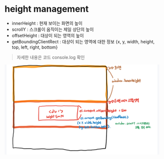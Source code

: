 # height management

- innerHeight : 현재 보이는 화면의 높이
- scrollY : 스크롤이 움직이는 제일 상단의 높이
- offsetHeight : 대상이 되는 영역의 높이
- getBoundingClientRect : 대상이 되는 영역에 대한 정보 {x, y, width, height, top, left, right, bottom}

> 자세한 내용은 코드 console.log 확인

![Height Image](./src/image.jpeg)
